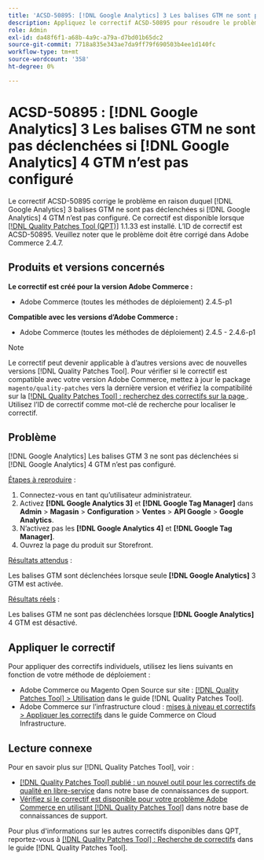 ```yaml
---
title: 'ACSD-50895: [!DNL Google Analytics] 3 Les balises GTM ne sont pas déclenchées si [!DNL Google Analytics] 4 GTM n’est pas configuré'
description: Appliquez le correctif ACSD-50895 pour résoudre le problème Adobe Commerce où les balises GTM  [!DNL Google Analytics] 3 ne sont pas déclenchées si  [!DNL Google Analytics] 4 GTM n’est pas configuré.
role: Admin
exl-id: da48f6f1-a68b-4a9c-a79a-d7bd01b65dc2
source-git-commit: 7718a835e343ae7da9ff79f690503b4ee1d140fc
workflow-type: tm+mt
source-wordcount: '358'
ht-degree: 0%

---
```


# ACSD-50895 : [!DNL Google Analytics] 3 Les balises GTM ne sont pas déclenchées si [!DNL Google Analytics] 4 GTM n’est pas configuré

Le correctif ACSD-50895 corrige le problème en raison duquel [!DNL Google Analytics] 3 balises GTM ne sont pas déclenchées si [!DNL Google Analytics] 4 GTM n’est pas configuré. Ce correctif est disponible lorsque [[!DNL Quality Patches Tool (QPT)]](/help/announcements/adobe-commerce-announcements/magento-quality-patches-released-new-tool-to-self-serve-quality-patches.md) 1.1.33 est installé. L’ID de correctif est ACSD-50895. Veuillez noter que le problème doit être corrigé dans Adobe Commerce 2.4.7.

## Produits et versions concernés

**Le correctif est créé pour la version Adobe Commerce :**

* Adobe Commerce (toutes les méthodes de déploiement) 2.4.5-p1

**Compatible avec les versions d’Adobe Commerce :**

* Adobe Commerce (toutes les méthodes de déploiement) 2.4.5 - 2.4.6-p1

>[!NOTE]
>
>Le correctif peut devenir applicable à d’autres versions avec de nouvelles versions [!DNL Quality Patches Tool]. Pour vérifier si le correctif est compatible avec votre version Adobe Commerce, mettez à jour le package `magento/quality-patches` vers la dernière version et vérifiez la compatibilité sur la [[!DNL Quality Patches Tool] : recherchez des correctifs sur la page ](https://experienceleague.adobe.com/tools/commerce-quality-patches/index.html?lang=fr). Utilisez l’ID de correctif comme mot-clé de recherche pour localiser le correctif.

## Problème

[!DNL Google Analytics] Les balises GTM 3 ne sont pas déclenchées si [!DNL Google Analytics] 4 GTM n’est pas configuré.

<u>Étapes à reproduire</u> :

1. Connectez-vous en tant qu’utilisateur administrateur.
1. Activez **[!DNL Google Analytics 3]** et **[!DNL Google Tag Manager]** dans **Admin** > **Magasin** > **Configuration** > **Ventes** > **API Google** > **Google Analytics**.
1. N’activez pas les **[!DNL Google Analytics 4]** et **[!DNL Google Tag Manager]**.
1. Ouvrez la page du produit sur Storefront.

<u>Résultats attendus</u> :

Les balises GTM sont déclenchées lorsque seule **[!DNL Google Analytics]** 3 GTM est activée.

<u>Résultats réels</u> :

Les balises GTM ne sont pas déclenchées lorsque **[!DNL Google Analytics]** 4 GTM est désactivé.

## Appliquer le correctif

Pour appliquer des correctifs individuels, utilisez les liens suivants en fonction de votre méthode de déploiement :

* Adobe Commerce ou Magento Open Source sur site : [[!DNL Quality Patches Tool] > Utilisation](https://experienceleague.adobe.com/docs/commerce-operations/tools/quality-patches-tool/usage.html?lang=fr) dans le guide [!DNL Quality Patches Tool].
* Adobe Commerce sur l’infrastructure cloud : [mises à niveau et correctifs > Appliquer les correctifs](https://experienceleague.adobe.com/docs/commerce-cloud-service/user-guide/develop/upgrade/apply-patches.html?lang=fr) dans le guide Commerce on Cloud Infrastructure.

## Lecture connexe

Pour en savoir plus sur [!DNL Quality Patches Tool], voir :

* [[!DNL Quality Patches Tool] publié : un nouvel outil pour les correctifs de qualité en libre-service](/help/announcements/adobe-commerce-announcements/magento-quality-patches-released-new-tool-to-self-serve-quality-patches.md) dans notre base de connaissances de support.
* [Vérifiez si le correctif est disponible pour votre problème Adobe Commerce en utilisant  [!DNL Quality Patches Tool]](/help/support-tools/patches-available-in-qpt-tool/check-patch-for-magento-issue-with-magento-quality-patches.md) dans notre base de connaissances de support.

Pour plus d&#39;informations sur les autres correctifs disponibles dans QPT, reportez-vous à [[!DNL Quality Patches Tool] : Recherche de correctifs](https://experienceleague.adobe.com/tools/commerce-quality-patches/index.html?lang=fr) dans le guide [!DNL Quality Patches Tool].
